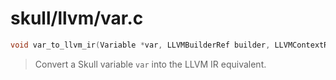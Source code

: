 # skull/llvm/var.c

```c
void var_to_llvm_ir(Variable *var, LLVMBuilderRef builder, LLVMContextRef ctx)
```

> Convert a Skull variable `var` into the LLVM IR equivalent.

